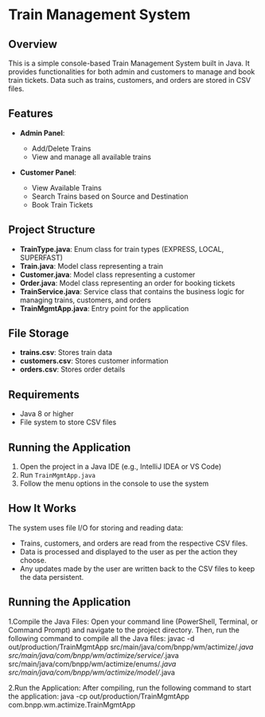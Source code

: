 # Train Management System

## Overview
This is a simple console-based Train Management System built in Java. It provides functionalities for both admin and customers to manage and book train tickets. Data such as trains, customers, and orders are stored in CSV files.

## Features
- **Admin Panel**: 
  - Add/Delete Trains
  - View and manage all available trains

- **Customer Panel**:
  - View Available Trains
  - Search Trains based on Source and Destination
  - Book Train Tickets

## Project Structure
- **TrainType.java**: Enum class for train types (EXPRESS, LOCAL, SUPERFAST)
- **Train.java**: Model class representing a train
- **Customer.java**: Model class representing a customer
- **Order.java**: Model class representing an order for booking tickets
- **TrainService.java**: Service class that contains the business logic for managing trains, customers, and orders
- **TrainMgmtApp.java**: Entry point for the application

## File Storage
- **trains.csv**: Stores train data
- **customers.csv**: Stores customer information
- **orders.csv**: Stores order details

## Requirements
- Java 8 or higher
- File system to store CSV files

## Running the Application
1. Open the project in a Java IDE (e.g., IntelliJ IDEA or VS Code)
2. Run `TrainMgmtApp.java`
3. Follow the menu options in the console to use the system

## How It Works
The system uses file I/O for storing and reading data:
- Trains, customers, and orders are read from the respective CSV files.
- Data is processed and displayed to the user as per the action they choose.
- Any updates made by the user are written back to the CSV files to keep the data persistent.


## Running the Application
1.Compile the Java Files:
Open your command line (PowerShell, Terminal, or Command Prompt) and navigate to the project directory. Then, run the following command to compile all the Java files:
javac -d out/production/TrainMgmtApp src/main/java/com/bnpp/wm/actimize/*.java src/main/java/com/bnpp/wm/actimize/service/*.java src/main/java/com/bnpp/wm/actimize/enums/*.java src/main/java/com/bnpp/wm/actimize/model/*.java

2.Run the Application:
After compiling, run the following command to start the application:
java -cp out/production/TrainMgmtApp com.bnpp.wm.actimize.TrainMgmtApp
